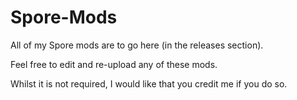 # Spore-Mods
All of my Spore mods are to go here (in the releases section). 

Feel free to edit and re-upload any of these mods.

Whilst it is not required, I would like that you credit me if you do so.
